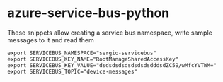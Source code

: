 # azure-service-bus-python

These snippets allow creating a service bus namespace, write sample messages to it and read them

```
export SERVICEBUS_NAMESPACE="sergio-servicebus"
export SERVICEBUS_KEY_NAME="RootManageSharedAccessKey"
export SERVICEBUS_KEY_VALUE="dsdsdsdsdsdsdsdsdddsdZC59/wMfcYVTWM="
export SERVICEBUS_TOPIC="device-messages"
```
